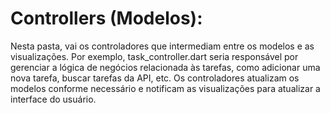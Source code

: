 # Controllers (Modelos):

Nesta pasta, vai os controladores que intermediam entre os modelos e as visualizações.
Por exemplo, task_controller.dart seria responsável por gerenciar a lógica de negócios relacionada às tarefas, como adicionar uma nova tarefa, buscar tarefas da API, etc.
Os controladores atualizam os modelos conforme necessário e notificam as visualizações para atualizar a interface do usuário.